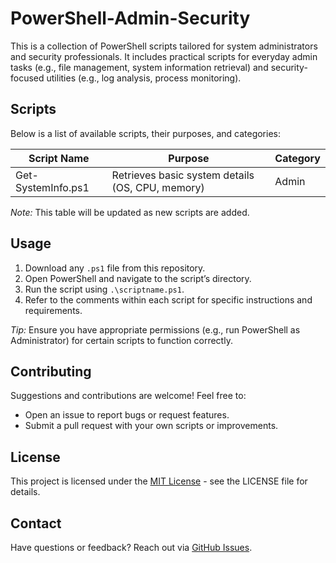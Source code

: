 # PowerShell-Admin-Security
This is a collection of PowerShell scripts tailored for system administrators and security professionals. It includes practical scripts for everyday admin tasks (e.g., file management, system information retrieval) and security-focused utilities (e.g., log analysis, process monitoring).

## Scripts
Below is a list of available scripts, their purposes, and categories:

| Script Name          | Purpose                        | Category      |
|----------------------|--------------------------------|---------------|
| Get-SystemInfo.ps1   | Retrieves basic system details (OS, CPU, memory) | Admin |


*Note:* This table will be updated as new scripts are added.

## Usage
1. Download any `.ps1` file from this repository.
2. Open PowerShell and navigate to the script’s directory.
3. Run the script using `.\scriptname.ps1`.
4. Refer to the comments within each script for specific instructions and requirements.

*Tip:* Ensure you have appropriate permissions (e.g., run PowerShell as Administrator) for certain scripts to function correctly.

## Contributing
Suggestions and contributions are welcome! Feel free to:
- Open an issue to report bugs or request features.
- Submit a pull request with your own scripts or improvements.

## License
This project is licensed under the [MIT License](LICENSE) - see the LICENSE file for details.

## Contact
Have questions or feedback? Reach out via [GitHub Issues](https://github.com/PSCyberGeek/PowerShell-Admin-Security/issues).
